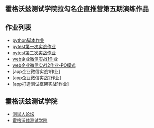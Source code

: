 ## 霍格沃兹测试学院拉勾名企直推营第五期演练作品

## 作业列表
- [python脚本作业](/test_python/src/demo.py)
- [pytest第一次实战作业](/homework/pytest_firstclass/)
- [pytest第二次实战作业](/homework/pytest_secondclass/)
- [web企业微信实战1作业](/homework/selenium_firstclass/)
- [web企业微信实战2作业-PO模式](/homework/selenium_po)
- [app企业微信实战1作业]
- [app企业微信实战2作业]
- [app打造测试框架实战1作业]

## 霍格沃兹测试学院
- [测试人论坛](https://ceshiren.com)
- [霍格沃兹测试学院](https://testing-studio.com)
